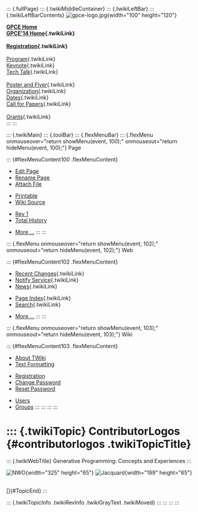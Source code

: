 ::: {.fullPage}
::: {.twikiMiddleContainer}
::: {.twikiLeftBar}
::: {.twikiLeftBarContents}
![gpce-logo.jpg](../pub/GPCE14/WebLeftBar/gpce-logo.jpg){width="100"
height="120"}

**[GPCE Home](http://program-transformation.org/Gpce)**\
**[GPCE\'14 Home](WebHome){.twikiLink}**\
\
**[Registration](GpceRegistration){.twikiLink}**\
\
[Program](ConferenceProgram){.twikiLink}\
[Keynote](KeynoteSpeakers){.twikiLink}\
[Tech Talk](TechTalk){.twikiLink}\
\
[Poster and Flyer](Poster){.twikiLink}\
[Organization](ConferenceOrganization){.twikiLink}\
[Dates](ImportantDates){.twikiLink}\
[Call for Papers](CallForPapers){.twikiLink}\
\
[Grants](Grants){.twikiLink}\
:::
:::

::: {.twikiMain}
::: {.toolBar}
::: {.flexMenuBar}
::: {.flexMenu onmouseover="return showMenu(event, 100);" onmouseout="return hideMenu(event, 100);"}
Page

::: {#flexMenuContent100 .flexMenuContent}
-   [Edit
    Page](http://www.program-transformation.org/edit/GPCE14/ContributorLogos?t=1536828863)
-   [Rename
    Page](http://www.program-transformation.org/rename/GPCE14/ContributorLogos)
-   [Attach
    File](http://www.program-transformation.org/attach/GPCE14/ContributorLogos)

<!-- -->

-   [Printable](http://www.program-transformation.org/view/GPCE14/ContributorLogos?skin=print.pattern)
-   [Wiki
    Source](http://www.program-transformation.org/view/GPCE14/ContributorLogos?skin=text&raw=on&contenttype=text/plain)

<!-- -->

-   [Rev
    1](http://www.program-transformation.org/view/GPCE14/ContributorLogos?rev=1.1)
-   [Total
    History](http://www.program-transformation.org/rdiff/GPCE14/ContributorLogos)

<!-- -->

-   [More
    \...](http://www.program-transformation.org/oops/GPCE14/ContributorLogos?template=oopsmore&param1=1.1&param2=1.1)
:::
:::

::: {.flexMenu onmouseover="return showMenu(event, 102);" onmouseout="return hideMenu(event, 102);"}
Web

::: {#flexMenuContent102 .flexMenuContent}
-   [Recent Changes](WebChanges){.twikiLink}
-   [Notify Service](WebNotify){.twikiLink}
-   [News](WebNews){.twikiLink}

<!-- -->

-   [Page Index](WebIndex){.twikiLink}
-   [Search](WebSearch){.twikiLink}

<!-- -->

-   [More
    \...](http://www.program-transformation.org/oops/GPCE14/ContributorLogos?template=oopsmore&param1=1.1&param2=1.1)
:::
:::

::: {.flexMenu onmouseover="return showMenu(event, 103);" onmouseout="return hideMenu(event, 103);"}
Wiki

::: {#flexMenuContent103 .flexMenuContent}
-   [About
    TWiki](http://www.program-transformation.org/view/TWiki/WebHome)
-   [Text
    Formatting](http://www.program-transformation.org/view/TWiki/TextFormattingRules)

<!-- -->

-   [Registration](http://www.program-transformation.org/view/TWiki/TWikiRegistration)
-   [Change
    Password](http://www.program-transformation.org/view/TWiki/ChangePassword)
-   [Reset
    Password](http://www.program-transformation.org/view/TWiki/ResetPassword)

<!-- -->

-   [Users](http://www.program-transformation.org/view/Main/TWikiUsers)
-   [Groups](http://www.program-transformation.org/view/Main/TWikiGroups)
:::
:::
:::
:::

::: {.twikiTopic}
ContributorLogos {#contributorlogos .twikiTopicTitle}
================

::: {.twikiWebTitle}
Generative Programming: Concepts and Experiences
:::

![NWO](../pub/GPCE14/ContributorLogos/NWO.jpg "NWO"){width="325"
height="65"}
![Jacquard](../pub/GPCE14/ContributorLogos/Jacquard.jpg "Jacquard"){width="199"
height="65"}

\
[]{#TopicEnd}
:::

::: {.twikiTopicInfo .twikiRevInfo .twikiGrayText .twikiMoved}
:::
:::
:::
:::
